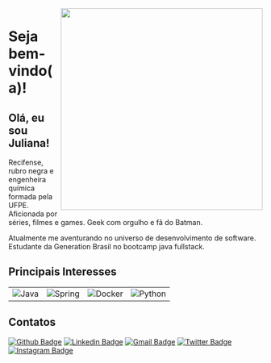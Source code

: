 <img align="right" width="400" height="400" src="https://github.com/rafaelq80/rafaelq80/blob/main/code.svg">

<h1>Seja bem-vindo(a)!</h1>

<h2>Olá, eu sou Juliana! </h2>

Recifense, rubro negra e engenheira química formada pela UFPE.
Aficionada por séries, filmes e games. Geek com orgulho e fã do Batman.

Atualmente me aventurando no universo de desenvolvimento de software.
Estudante da Generation Brasil no bootcamp java fullstack.


<h2>Principais Interesses</h2>

<table>
    <tr>
        <td><img alt="Java" src="https://img.shields.io/badge/java-%23ED8B00.svg?&style=for-the-badge&logo=java&logoColor=white"/></td>
        <td><img alt="Spring" src="https://img.shields.io/badge/spring-%236DB33F.svg?&style=for-the-badge&logo=spring&logoColor=white"/></td>
        <td><img alt="Docker" src="https://img.shields.io/badge/docker-%230db7ed.svg?&style=for-the-badge&logo=docker&logoColor=white"/></td>
        <td><img alt="Python" src="https://img.shields.io/badge/Python-14354C?style=for-the-badge&logo=python&logoColor=white"></td>
    </tr>
</table>

<h2>Contatos</h2>

[![Github Badge](https://img.shields.io/badge/-Github-000?style=flat-square&logo=Github&logoColor=white&link=link_do_seu_perfil_no_github)](https://github.com/julianarpaz)
[![Linkedin Badge](https://img.shields.io/badge/-LinkedIn-blue?style=flat-square&logo=Linkedin&logoColor=white&link=link_do_seu_perfil_no_linkedin)](https://www.linkedin.com/in/juliana-paz/)
[![Gmail Badge](https://img.shields.io/badge/-Gmail-c14438?style=flat-square&logo=Gmail&logoColor=white&link=mailto:seu_email)](mailto:julianarpaz@gmail.com)
[![Twitter Badge](https://img.shields.io/badge/-Twitter-00acee?style=flat-square&logo=Twitter&logoColor=white&link=link_do_seu_perfil_do_twitter)](https://twitter.com/jubinhacodes)
[![Instagram Badge](https://img.shields.io/badge/Instagram-dd2a7b?style=flat-square&logo=instagram&logoColor=white&link_do_seu_perfil_no_instagram)](https://www.instagram.com/julianarpaz/)

